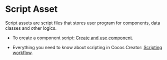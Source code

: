 # Script Asset

Script assets are script files that stores user program for components, data classes and other logics.

- To create a component script: [Create and use component](../scripting/use-component.md).

- Everything you need to know about scripting in Cocos Creator: [Scripting workflow](../scripting/index.md).
